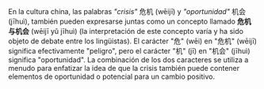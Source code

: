 En la cultura china, las palabras <i>"crisis"</i> 危机 (wēijī) y <i>"oportunidad"</i> 机会 (jīhuì), también pueden expresarse juntas como un concepto llamado <b>危机与机会</b> (wēijī yǔ jīhuì) (la interpretación de este concepto varía y ha sido objeto de debate entre los lingüistas).
El carácter "危" (wēi) en "危机" (wēijī) significa efectivamente "peligro", pero el carácter "机" (jī) en "机会" (jīhuì) significa "oportunidad". La combinación de los dos caracteres se utiliza a menudo para enfatizar la idea de que la crisis también puede contener elementos de oportunidad o potencial para un cambio positivo.